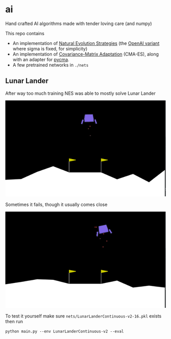 # ai

Hand crafted AI algorithms made with tender loving care (and numpy)

This repo contains

- An implementation of [Natural Evolution Strategies](https://blog.otoro.net/2017/10/29/visual-evolution-strategies#natural-evolution-strategies) (the [OpenAI variant](https://openai.com/blog/evolution-strategies/) where sigma is fixed, for simplicity)
- An implementation of [Covariance-Matrix Adaptation](https://blog.otoro.net/2017/10/29/visual-evolution-strategies/#covariance-matrix-adaptation-evolution-strategy-cma-es) (CMA-ES), along with an adapter for [pycma](https://github.com/CMA-ES/pycma).
- A few pretrained networks in `./nets`

## Lunar Lander

After way too much training NES was able to mostly solve Lunar Lander

![winning lunar lander](images/lunarlanderwin.gif)

Sometimes it fails, though it usually comes close

![failing lunar lander](images/lunarlanderfail.gif)

To test it yourself make sure `nets/LunarLanderContinuous-v2-16.pkl` exists then run

```
python main.py --env LunarLanderContinuous-v2 --eval
```
